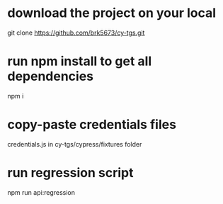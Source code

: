# download the project on your local
git clone https://github.com/brk5673/cy-tgs.git

# run npm install to get all dependencies
npm i

# copy-paste credentials files
credentials.js in cy-tgs/cypress/fixtures folder

# run regression script
npm run api:regression